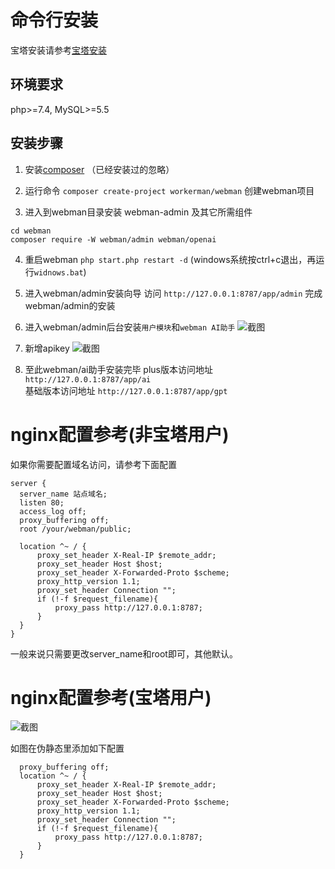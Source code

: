 # 命令行安装

宝塔安装请参考[宝塔安装](bt.md)

## 环境要求
php>=7.4, MySQL>=5.5

## 安装步骤

1. 安装[composer](https://getcomposer.org/download/) （已经安装过的忽略）

2. 运行命令 `composer create-project workerman/webman` 创建webman项目

3. 进入到webman目录安装 webman-admin 及其它所需组件

```
cd webman
composer require -W webman/admin webman/openai
```

4. 重启webman
   `php start.php restart -d` (windows系统按ctrl+c退出，再运行`widnows.bat`)

5. 进入webman/admin安装向导
   访问 `http://127.0.0.1:8787/app/admin` 完成webman/admin的安装

6. 进入webman/admin后台安装`用户模块`和`webman AI助手`
   ![截图](https://www.workerman.net/upload/img/20230823/2364e56e9f955f.png)

7. 新增apikey
   ![截图](https://www.workerman.net/upload/img/20240318/1865f7a85153b3.png)

8. 至此webman/ai助手安装完毕
   plus版本访问地址 `http://127.0.0.1:8787/app/ai`  
   基础版本访问地址 `http://127.0.0.1:8787/app/gpt`  


# nginx配置参考(非宝塔用户)

如果你需要配置域名访问，请参考下面配置

```
server {
  server_name 站点域名;
  listen 80;
  access_log off;
  proxy_buffering off;
  root /your/webman/public;

  location ^~ / {
      proxy_set_header X-Real-IP $remote_addr;
      proxy_set_header Host $host;
      proxy_set_header X-Forwarded-Proto $scheme;
      proxy_http_version 1.1;
      proxy_set_header Connection "";
      if (!-f $request_filename){
          proxy_pass http://127.0.0.1:8787;
      }
  }
}
```
一般来说只需要更改server_name和root即可，其他默认。

# nginx配置参考(宝塔用户)

![截图](https://www.workerman.net/upload/img/20231220/206582f5616e52.png)

如图在伪静态里添加如下配置
```
  proxy_buffering off;
  location ^~ / {
      proxy_set_header X-Real-IP $remote_addr;
      proxy_set_header Host $host;
      proxy_set_header X-Forwarded-Proto $scheme;
      proxy_http_version 1.1;
      proxy_set_header Connection "";
      if (!-f $request_filename){
          proxy_pass http://127.0.0.1:8787;
      }
  }
```

